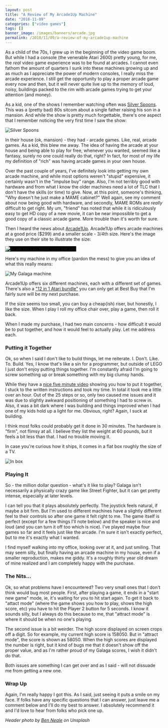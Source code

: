 ```yaml
---
layout: post
title: "A Review of My Arcade1Up Machine"
date: "2018-11-09"
categories: ["video games"]
tags: []
banner_image: /images/banners/arcade.jpg
permalink: /2018/11/09/a-review-of-my-arcade1up-machine
---
```


As a child of the 70s, I grew up in the beginning of the video game boom. But while I had a console (the venerable Atari 2600) pretty young, for me, the *real* video game experience was to be found at arcades. I cannot even fathom the amount of quarters I sunk into these machines growing up and as much as I appreciate the power of modern consoles, I really miss the arcade experience. I still get the opportunity to play a proper arcade game every now and then, but it will never quite live up to the memory of loud, noisy, buildings packed to the rim with arcade games trying to get your attention (and money). 

As a kid, one of the shows I remember watching often was [Silver Spoons](https://en.wikipedia.org/wiki/Silver_Spoons). This was a (pretty bad) 80s sitcom about a single father raising his son in a mansion. And while the show is pretty much forgettable, there's one aspect that I remember noticing the very first time I saw the show:

<img src="https://static.raymondcamden.com/images/2018/11/a1.jpg" alt="Silver Spoons" class="imgborder imgcenter">

In their house (ok, mansion) - they had - arcade games. Like, real, arcade games. As a kid, this blew me away. The idea of having the arcade at your house and being able to play for free, whenever you wanted, seemed like a fantasy, surely no one could really do that, right? In fact, for most of my life my definition of "rich" was having arcade games in your own house.

Over the past couple of years, I've definitely look into getting my own arcade machine, and while most options weren't "stupid" expensive, it certainly wasn't in the "impulse buy" range. Also, I'm not terribly good with hardware and from what I know the older machines need a lot of TLC that I don't have the skills (or time) to give. Now, at this point, someone's thinking, "Why doesn't he just make a MAME cabinet?" Well again, see my comment about now being good with hardware, and secondly, MAME ROMs are *really* difficult to get right. My um, "friend" has noted that while it is ridiculously easy to get HD copy of a new movie, it can be near impossible to get a good copy of a classic arcade game. More trouble than it's worth for sure.  

Then I heard the news about [Arcade1Up](https://www.arcade1up.com/). Arcade1Up offers arcade machines at a good price ($299) and a smaller scale - 3/4th size. Here's the image they use on their site to illustrate the size:

<img src="https://static.raymondcamden.com/images/2018/11/a3.png" style="background-color:black" alt="Scale pic I so stole from the site" class="imgborder imgcenter">

Here's my machine in my office (pardon the mess) to give you an idea of what this really means:

<img src="https://static.raymondcamden.com/images/2018/11/a4.jpg"  alt="My Galaga machine" class="imgborder imgcenter">

Arcade1Up offers six different machines, each with a different set of games. There's also a ["12 in 1 Atari bundle"](https://www.bestbuy.com/site/arcade1up-deluxe-edition-12-in-1-arcade-cabinet-with-riser-atari-graphics/6288355.p?skuId=6288355) you can only get at Best Buy that I'm fairly sure will be my next purchase.

If the size seems too small, you can buy a cheap(ish) riser, but honestly, I like the size. When I play I roll my office chair over, play a game, then roll it back. 

When I made my purchase, I had two main concerns - how difficult it would be to put together, and how it would feel to actually play. Let me address each.

### Putting it Together

Ok, so when I said I don't like to build things, let me reiterate. I. Don't. Like. To. Build. Yes, I know that's like a sin for a programmer, but outside of LEGO I just don't enjoy putting things together. I'm constantly afraid I'm going to screw something up or break something with my big clumsy hands. 

While they have a [nice five minute video](https://www.youtube.com/watch?v=2DjiWIH-zDY) showing you how to put it together, I stuck to the written instructions and took my time. In total it took me a little over an hour. Out of the 25 steps or so, only two caused me issues and it was due to slightly awkward positioning of something I had to screw in. Also, it was a bit dark where I was building and things improved when I had one of my kids hold up a light for me. Obvious, right? Again, I suck at building. 

I think most folks could probably get it done in 30 minutes. The hardware is "firm", not flimsy at all. I believe they list the weight at 60 pounds, but it feels a bit less than that. I had no trouble moving it. 

In case you're curious how it ships, it comes in a flat box roughly the size of a TV.

<img src="https://static.raymondcamden.com/images/2018/11/a5.jpg"  alt="In box" class="imgborder imgcenter">

### Playing It

So - the million dollar question - what's it like to play? Galaga isn't necessarily a physically crazy game like Street Fighter, but it can get pretty intense, especially at later levels. 

I can tell you that it plays absolutely perfectly. The joystick feels natural, if maybe a bit firm. But I'm used to different machines have a slightly different feel to their controls so after one game it felt right to me. The game itself is perfect (except for a few things I'll note below) and the speaker is nice and loud (and you can turn it off too which is nice). I've played maybe four games so far and it feels just like the arcade. I'm sure it isn't exactly perfect, but to me it's exactly what I wanted. 

I find myself walking into my office, looking over at it, and just smiling. That may seem silly, but finally having an arcade machine in my house, even if a smaller reproduction, makes me giddy. It's a roughly thirty year old dream of mine realized and I am completely happy with the purchase. 

### The Nits...

Ok, so what problems have I encountered? Two very small ones that I don't think would bug most people. First, after playing a game, it ends in a "start new game" mode, ie, it's waiting for you to hit start again. To get it back to "attact mode" (where the game shows you how to play, shows the high score, etc) you have to hit the Player 2 button for 5 seconds. I know it sounds silly, but I always do this because to me, that "attract mode" is where it should be when no one's playing.

The second issue is a bit weirder. The high score displayed on screen crops off a digit. So for example, my current high score is 158050. But in "attract mode", the score is shown as 58050. When the high scores are displayed the number is right, but it kind of bugs me that it doesn't show off the proper value, and as I'm rather proud of my Galaga scores, I wish it didn't do that. 

Both issues are something I can get over and as I said - will not dissuade me from getting a new one.

### Wrap Up

Again, I'm really happy I got this. As I said, just seeing it puts a smile on my face. If folks have any specific questions that I can answer, just leave me a comment below and I'll do my best to answer. I absolutely recommend it and I'd love to hear from folks who pick one up.

<i>Header photo by <a href="https://unsplash.com/photos/zpxKdH_xNSI?utm_source=unsplash&utm_medium=referral&utm_content=creditCopyText">Ben Neale</a> on Unsplash</i>
